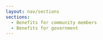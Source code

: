 ```yaml
---
layout: nav/sections
sections:
  - Benefits for community members
  - Benefits for government
---
```

